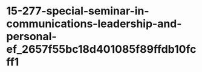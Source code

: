# 15-277-special-seminar-in-communications-leadership-and-personal-ef_2657f55bc18d401085f89ffdb10fcff1
